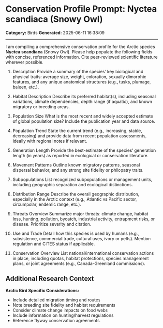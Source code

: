 # Conservation Profile Prompt: Nyctea scandiaca (Snowy Owl)
**Category:** Birds
**Generated:** 2025-06-11 16:38:09

---

I am compiling a comprehensive conservation profile for the Arctic species **Nyctea scandiaca** (Snowy Owl). Please help populate the following fields with concise, referenced information. Cite peer-reviewed scientific literature wherever possible.

1. Description
Provide a summary of the species' key biological and physical traits: average size, weight, coloration, sexually dimorphic features, and any unique anatomical structures (e.g., tusks, plumage, baleen, etc.).

2. Habitat Description
Describe its preferred habitat(s), including seasonal variations, climate dependencies, depth range (if aquatic), and known migratory or breeding areas.

3. Population Size
What is the most recent and widely accepted estimate of global population size? Include the publication year and data source.

4. Population Trend
State the current trend (e.g., increasing, stable, decreasing) and provide data from recent population assessments, ideally with regional notes if relevant.

5. Generation Length
Provide the best-estimate of the species' generation length (in years) as reported in ecological or conservation literature.

6. Movement Patterns
Outline known migratory patterns, seasonal dispersal behavior, and any strong site fidelity or philopatry traits.

7. Subpopulations
List recognized subpopulations or management units, including geographic separation and ecological distinctions.

8. Distribution Range
Describe the overall geographic distribution, especially in the Arctic context (e.g., Atlantic vs Pacific sector, circumpolar, endemic range, etc.).

9. Threats Overview
Summarize major threats: climate change, habitat loss, hunting, pollution, bycatch, industrial activity, entrapment risks, or disease. Prioritize severity and citation.

10. Use and Trade
Detail how this species is used by humans (e.g., subsistence, commercial trade, cultural uses, ivory or pelts). Mention regulation and CITES status if applicable.

11. Conservation Overview
List national/international conservation actions in place, including quotas, habitat protections, species management plans, or joint agreements (e.g., Canada-Greenland commissions).

## Additional Research Context

**Arctic Bird Specific Considerations:**
- Include detailed migration timing and routes
- Note breeding site fidelity and habitat requirements
- Consider climate change impacts on food webs
- Include information on hunting/harvest regulations
- Reference flyway conservation agreements